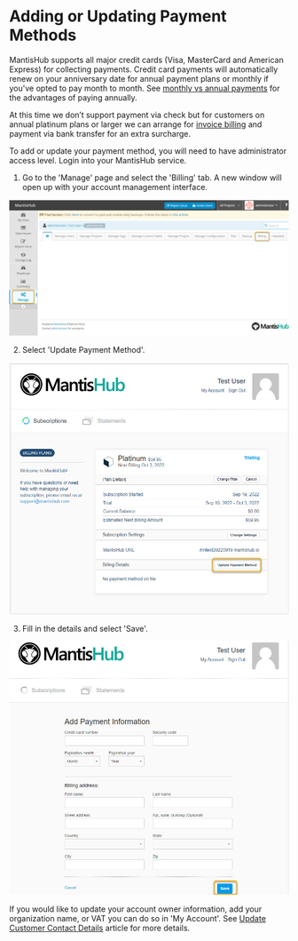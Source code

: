 # Adding or Updating Payment Methods

MantisHub supports all major credit cards (Visa, MasterCard and American Express) for collecting payments. Credit card payments will automatically renew on your anniversary date for annual payment plans or monthly if you've opted to pay month to month. See [monthly vs annual payments](/plans_billing/monthly_annual) for the advantages of paying annually.

At this time we don’t support payment via check but for customers on annual platinum plans or larger we can arrange for [invoice billing](/plans_billing/invoice) and payment via bank transfer for an extra surcharge.

To add or update your payment method, you will need to have administrator access level. Login into your MantisHub service.

1. Go to the 'Manage' page and select the 'Billing' tab. A new window will open up with your account management interface.

![](./images/adding_1.png)

2. Select 'Update Payment Method'.

![](./images/adding_2.png)

3. Fill in the details and select 'Save'.

![](./images/adding_3.png)

If you would like to update your account owner information, add your organization name, or VAT you can do so in 'My Account'. See [Update Customer Contact Details](/plans_billing/updating) article for more details. 